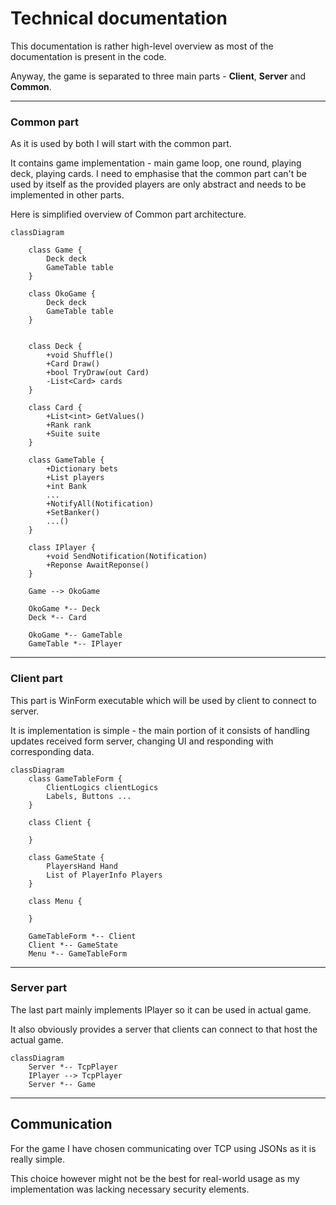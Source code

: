 # Technical documentation

This documentation is rather high-level overview as most of the documentation is present in the code. 

Anyway, the game is separated to three main parts - **Client**, **Server** and **Common**.

---

### Common part

As it is used by both I will start with the common part.

It contains game implementation - main game loop, one round, playing deck, playing cards. I need to emphasise that the common part can't be used by itself as the provided players are only abstract and needs to be implemented in other parts.

Here is simplified overview of Common part architecture.

```mermaid
classDiagram

    class Game {
        Deck deck
        GameTable table
    }

    class OkoGame {
        Deck deck
        GameTable table
    }


    class Deck { 
        +void Shuffle()
        +Card Draw()
        +bool TryDraw(out Card)
        -List<Card> cards
    }

    class Card { 
        +List<int> GetValues() 
        +Rank rank
        +Suite suite
    }

    class GameTable {
        +Dictionary bets
        +List players
        +int Bank
        ...
        +NotifyAll(Notification)
        +SetBanker()
        ...()
    }

    class IPlayer { 
        +void SendNotification(Notification)
        +Reponse AwaitReponse()
    }

    Game --> OkoGame

    OkoGame *-- Deck
    Deck *-- Card

    OkoGame *-- GameTable
    GameTable *-- IPlayer
```

---

### Client part

This part is WinForm executable which will be used by client to connect to server.

It is implementation is simple - the main portion of it consists of handling updates received form server, changing UI and responding with corresponding data.

```mermaid
classDiagram
    class GameTableForm {
        ClientLogics clientLogics
        Labels, Buttons ...   
    }

    class Client { 

    }

    class GameState { 
        PlayersHand Hand
        List of PlayerInfo Players
    }

    class Menu { 

    }

    GameTableForm *-- Client
    Client *-- GameState
    Menu *-- GameTableForm
```

---

### Server part

The last part mainly implements IPlayer so it can be used in actual game.

It also obviously provides a server that clients can connect to that host the actual game.

```mermaid
classDiagram
    Server *-- TcpPlayer
    IPlayer --> TcpPlayer
    Server *-- Game
```

---

## Communication

For the game I have chosen communicating over TCP using JSONs as it is really simple.

This choice however might not be the best for real-world usage as my implementation was lacking necessary security elements.
